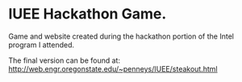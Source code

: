 IUEE Hackathon Game.
===================

Game and website created during the hackathon portion of the Intel program I attended.

The final version can be found at:
http://web.engr.oregonstate.edu/~penneys/IUEE/steakout.html
